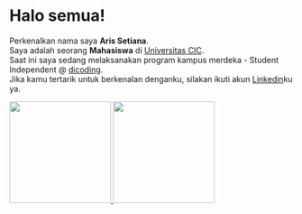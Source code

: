 # Halo semua! 

Perkenalkan nama saya **Aris Setiana**. <br>
Saya adalah seorang **Mahasiswa** di [Universitas CIC](https://www.instagram.com/universitas_cic). <br>
Saat ini saya sedang melaksanakan program kampus merdeka - Student Independent @ [dicoding](https://www.dicoding.com/). <br>
Jika kamu tertarik untuk berkenalan denganku, silakan ikuti akun [Linkedin](https://www.linkedin.com/in/aris-setiana-2018102013/)ku ya.

<p align="left">
<a href="https://github.com/arezbidam">
  <img height="180em" src="https://github-readme-stats-eight-theta.vercel.app/api?username=arezbidam&show_icons=true&theme=algolia&include_all_commits=true&count_private=true"/>
  <img height="180em" src="https://github-readme-stats-eight-theta.vercel.app/api/top-langs/?username=arezbidam&layout=compact&langs_count=8&theme=algolia"/>
</a>
</p>

